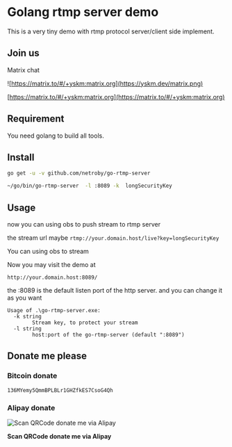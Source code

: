 # Golang rtmp server demo

This is a very tiny demo with rtmp protocol server/client side implement.


## Join us

Matrix chat 

![https://matrix.to/#/+yskm:matrix.org](https://yskm.dev/matrix.png)

[https://matrix.to/#/+yskm:matrix.org](https://matrix.to/#/+yskm:matrix.org)


## Requirement

You need golang to build all tools. 

## Install

```bash
go get -u -v github.com/netroby/go-rtmp-server

~/go/bin/go-rtmp-server  -l :8089 -k  longSecurityKey
```


## Usage


now you can using obs to push stream to rtmp server


the stream url maybe ```rtmp://your.domain.host/live?key=longSecurityKey```

You can using obs to stream 

Now you may visit the demo at 
```
http://your.domain.host:8089/
```

the :8089 is the default listen port of the http server. and you can change it as you want

```
Usage of .\go-rtmp-server.exe:
  -k string
        Stream key, to protect your stream
  -l string
        host:port of the go-rtmp-server (default ":8089")
```

## Donate me please

### Bitcoin donate

```
136MYemy5QmmBPLBLr1GHZfkES7CsoG4Qh
```
### Alipay donate
![Scan QRCode donate me via Alipay](https://www.netroby.com/assets/images/alipayme.jpg)

**Scan QRCode donate me via Alipay**
